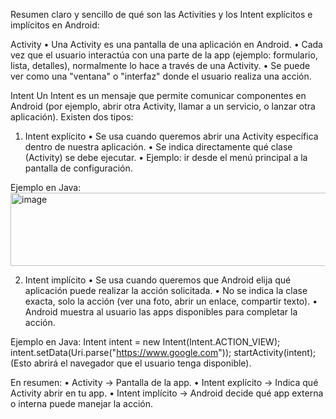 Resumen claro y sencillo de qué son las Activities y los Intent explícitos e implícitos en Android:

Activity
•	Una Activity es una pantalla de una aplicación en Android.
•	Cada vez que el usuario interactúa con una parte de la app (ejemplo: formulario, lista, detalles), normalmente lo hace a través de una Activity.
•	Se puede ver como una "ventana" o "interfaz" donde el usuario realiza una acción.

Intent
Un Intent es un mensaje que permite comunicar componentes en Android (por ejemplo, abrir otra Activity, llamar a un servicio, o lanzar otra aplicación).
Existen dos tipos:
1. Intent explícito
•	Se usa cuando queremos abrir una Activity específica dentro de nuestra aplicación.
•	Se indica directamente qué clase (Activity) se debe ejecutar.
•	Ejemplo: ir desde el menú principal a la pantalla de configuración.

Ejemplo en Java:
<img width="1099" height="117" alt="image" src="https://github.com/user-attachments/assets/a8eb73bc-717e-43fd-9ea0-543399911698" />


2. Intent implícito
•	Se usa cuando queremos que Android elija qué aplicación puede realizar la acción solicitada.
•	No se indica la clase exacta, solo la acción (ver una foto, abrir un enlace, compartir texto).
•	Android muestra al usuario las apps disponibles para completar la acción.

Ejemplo en Java:
Intent intent = new Intent(Intent.ACTION_VIEW);
intent.setData(Uri.parse("https://www.google.com"));
startActivity(intent);
(Esto abrirá el navegador que el usuario tenga disponible).

En resumen:
•	Activity → Pantalla de la app.
•	Intent explícito → Indica qué Activity abrir en tu app.
•	Intent implícito → Android decide qué app externa o interna puede manejar la acción.



